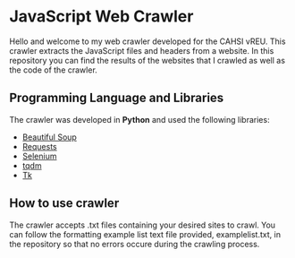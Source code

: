 # JavaScript Web Crawler

Hello and welcome to my web crawler developed for the CAHSI vREU. This crawler extracts the JavaScript files and headers from a website. In this repository you can
find the results of the websites that I crawled as well as the code of the crawler. 

## Programming Language and Libraries
The crawler was developed in **Python** and used the following libraries: 

- [Beautiful Soup](https://www.crummy.com/software/BeautifulSoup/bs4/doc/) 
- [Requests](https://requests.readthedocs.io/en/master/)
- [Selenium](https://selenium-python.readthedocs.io/)
- [tqdm](https://pypi.org/project/tqdm/)
- [Tk](https://docs.python.org/3/library/tk.html)


## How to use crawler
The crawler accepts .txt files containing your desired sites to crawl. You can follow the formatting example list text file provided, examplelist.txt, in the repository 
so that no errors occure during the crawling process. 
